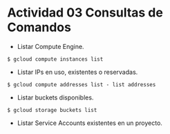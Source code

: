 # Actividad 03 Consultas de Comandos

 - Listar Compute Engine. 

```
$ gcloud compute instances list
```

 - Listar IPs en uso, existentes o reservadas. 

```
$ gcloud compute addresses list - list addresses 
```
 - Listar buckets disponibles. 

 ```
$ gcloud storage buckets list
 ```

 - Listar Service Accounts existentes en un proyecto. 

 ```
 ```
